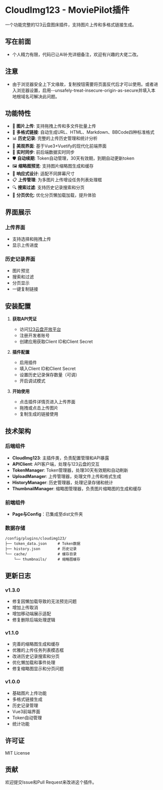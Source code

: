 # CloudImg123 - MoviePilot插件

一个功能完整的123云盘图床插件，支持图片上传和多格式链接生成。

## 写在前面
- 个人精力有限，代码已让AI补充详细备注，欢迎有兴趣的大佬二改。
## 注意
- 由于浏览器安全上下文缘故，复制按钮需要将页面反代后才可以使用。或者进入浏览器设置，启用--unsafely-treat-insecure-origin-as-secure并填入本地根域名可解决此问题。

## 功能特性

- 📸 **图片上传**: 支持拖拽上传和多文件批量上传
- 🔗 **多格式链接**: 自动生成URL、HTML、Markdown、BBCode四种标准格式
- 📊 **历史记录**: 完整的上传历史管理和统计分析
- 🎨 **美观界面**: 基于Vue3+Vuetify的现代化前端界面
- 🔄 **实时同步**: 前后端数据实时同步
- 🛡️ **自动续期**: Token自动管理，30天有效期，到期自动更新token
- 🖼️ **缩略图预览**: 支持图片缩略图生成和缓存
- 📱 **响应式设计**: 适配不同屏幕尺寸
- 📋 **上传管理**: 为多图片上传增设任务列表处理框
- 🔍 **搜索过滤**: 支持历史记录搜索和分页
- 🚀 **分页优化**: 优化分页懒加载加载，提升体验

## 界面展示

### 上传界面
- 支持选择和拖拽上传
- 显示上传进度

### 历史记录界面
- 图片预览
- 搜索和过滤
- 分页显示
- 一键复制链接

## 安装配置

1. **获取API凭证**
   - 访问[123云盘开放平台](https://www.123pan.com/developers)
   - 注册开发者账号
   - 创建应用获取Client ID和Client Secret

2. **插件配置**
   - 启用插件
   - 填入Client ID和Client Secret
   - 设置历史记录保存数量（可调）
   - 开启调试模式

3. **开始使用**
   - 点击插件详情页进入上传界面
   - 拖拽或点击上传图片
   - 复制生成的链接使用

## 技术架构

### 后端组件
- **CloudImg123**: 主插件类，负责配置管理和API暴露
- **APIClient**: API客户端，处理与123云盘的交互
- **TokenManager**: Token管理器，处理30天有效期和自动刷新
- **UploadManager**: 上传管理器，处理文件上传和格式生成
- **HistoryManager**: 历史管理器，处理记录存储和统计
- **ThumbnailManager**: 缩略图管理器，负责图片缩略图的生成和缓存

### 前端组件
- **Page与Config**：已集成至dist文件夹

### 数据存储
```
/config/plugins/cloudimg123/
├── token_data.json     # Token数据
├── history.json        # 历史记录
└── cache/              # 缓存目录
    └── thumbnails/     # 缩略图缓存

```

## 更新日志

### v1.3.0
- 修复因懒加载导致的无法预览问题
- 增加上传取消
- 增加移动端展示适配
- 修复删除后端处理逻辑

### v1.1.0
- 完善的缩略图生成和缓存
- 优雅的上传任务列表模态框
- 改进历史记录搜索和分页
- 优化懒加载和事件处理
- 修复缩略图显示和分页问题

### v1.0.0
- 基础图片上传功能
- 多格式链接生成
- 历史记录管理
- Vue3前端界面
- Token自动管理
- 统计功能

## 许可证

MIT License

## 贡献


欢迎提交Issue和Pull Request来改进这个插件。


